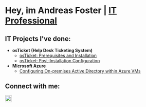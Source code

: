 <h1>Hey, im Andreas Foster | <a href="https://www.linkedin.com/in/andreasfoster">IT Professional</a></h1> 

<h2> IT Projects I've done:</h2>

- <b>osTicket (Help Desk Ticketing System)</b>
  - [osTicket: Prerequisites and Installation](https://github.com/andreasfoster/osticket-prereqs)
  - [osTicket: Post-Installation Configuration](https://github.com/andreasfoster/post-install-config)
- <b>Microsoft Azure</b>
  - [Configuring On-premises Active Directory within Azure VMs](https://github.com/andreasfoster/deploy)


<h2> Connect with me:</h2>

[<img align="left" alt="Josh | LinkedIn" width="22px" src="https://cdn.jsdelivr.net/npm/simple-icons@v3/icons/linkedin.svg" />][linkedin]

[linkedin]: https://www.linkedin.com/in/andreasfoster
